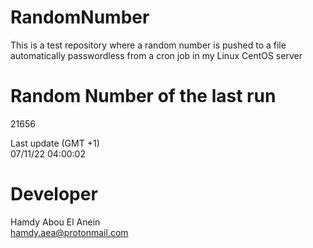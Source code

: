 # RandomNumber    
This is a test repository where a random number is pushed to a file automatically passwordless from a cron job in my Linux CentOS server    
# Random Number of the last run   
21656
      
Last update (GMT +1)    
07/11/22 04:00:02
# Developer    
Hamdy Abou El Anein   
hamdy.aea@protonmail.com
